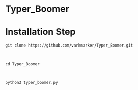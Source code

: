 # Typer_Boomer


# Installation Step

    git clone https://github.com/varkmarker/Typer_Boomer.git
<br>
    
    cd Typer_Boomer
<br>
    
    python3 typer_boomer.py
